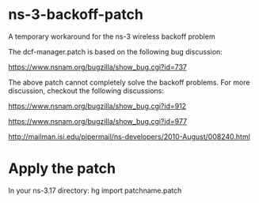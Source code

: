 ns-3-backoff-patch
==================

A temporary workaround for the ns-3 wireless backoff problem

The dcf-manager.patch is based on the following bug discussion:

https://www.nsnam.org/bugzilla/show_bug.cgi?id=737

The above patch cannot completely solve the backoff problems. For more discussion, checkout the following discussions:

https://www.nsnam.org/bugzilla/show_bug.cgi?id=912

https://www.nsnam.org/bugzilla/show_bug.cgi?id=977

http://mailman.isi.edu/pipermail/ns-developers/2010-August/008240.html

Apply the patch
===============

In your ns-3.17 directory:
hg import patchname.patch

